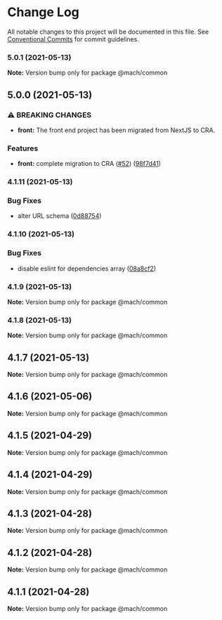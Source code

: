 # Change Log

All notable changes to this project will be documented in this file.
See [Conventional Commits](https://conventionalcommits.org) for commit guidelines.

### 5.0.1 (2021-05-13)

**Note:** Version bump only for package @mach/common





## 5.0.0 (2021-05-13)


### ⚠ BREAKING CHANGES

* **front:** The front end project has been migrated from NextJS to CRA.

### Features

* **front:** complete migration to CRA ([#52](https://github.com/jpedroh/mach/issues/52)) ([98f7d41](https://github.com/jpedroh/mach/commit/98f7d41783bc62b76a2fd3fc4007dd76f3517c8f))



### 4.1.11 (2021-05-13)


### Bug Fixes

* alter URL schema ([0d88754](https://github.com/jpedroh/mach/commit/0d88754af0d5e3714d8a539f3fab52152a98c3d0))



### 4.1.10 (2021-05-13)


### Bug Fixes

* disable eslint for dependencies array ([08a8cf2](https://github.com/jpedroh/mach/commit/08a8cf270dcff669fceead550494ef2f8b2c4f6f))



### 4.1.9 (2021-05-13)

**Note:** Version bump only for package @mach/common





### 4.1.8 (2021-05-13)

**Note:** Version bump only for package @mach/common





## 4.1.7 (2021-05-13)

**Note:** Version bump only for package @mach/common





## 4.1.6 (2021-05-06)

**Note:** Version bump only for package @mach/common





## 4.1.5 (2021-04-29)

**Note:** Version bump only for package @mach/common





## 4.1.4 (2021-04-29)

**Note:** Version bump only for package @mach/common





## 4.1.3 (2021-04-28)

**Note:** Version bump only for package @mach/common





## 4.1.2 (2021-04-28)

**Note:** Version bump only for package @mach/common





## 4.1.1 (2021-04-28)

**Note:** Version bump only for package @mach/common
